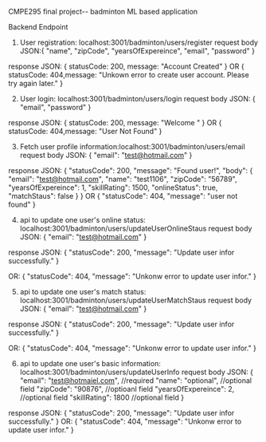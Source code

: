 CMPE295 final project-- badminton ML based application

Backend Endpoint
1. User registration: localhost:3001/badminton/users/register
request body JSON:{
    "name",
    "zipCode",
    "yearsOfExpereince",
    "email",
    "password"
}

response JSON:
{   statusCode: 200, message: "Account Created" }
OR
{
    statusCode: 404,message: "Unkown error to create user account. Please try again later." 
}

2. User login: localhost:3001/badminton/users/login
request body JSON:
{
    "email",
    "password"
}

response JSON:
{
    statusCode: 200, message: "Welcome "
}
OR
{
    statusCode: 404,message: "User Not Found" 
}

3. Fetch user profile information:localhost:3001/badminton/users/email
request body JSON:
{
    "email": "test@hotmail.com"
}

response JSON:
{
  "statusCode": 200,
  "message": "Found user!",
  "body": {
    "email": "test@hotmail.com",
    "name": "test1106",
    "zipCode": "56789",
    "yearsOfExpereince": 1,
    "skillRating": 1500,
    "onlineStatus": true,
    "matchStaus": false
  }
}
OR
{
  "statusCode": 404,
  "message": "user not found"
}

4. api to update one user's online status: localhost:3001/badminton/users/updateUserOnlineStaus
request body JSON:
{
    "email": "test@hotmail.com"
}

response JSON:
{
  "statusCode": 200,
  "message": "Update user infor successfully."
}

OR:
{
  "statusCode": 404,
  "message": "Unkonw error to update user infor."
}

5. api to update one user's match status: localhost:3001/badminton/users/updateUserMatchStaus
request body JSON:
{
    "email": "test@hotmail.com"
}

response JSON:
{
  "statusCode": 200,
  "message": "Update user infor successfully."
}

OR:
{
  "statusCode": 404,
  "message": "Unkonw error to update user infor."
}

6. api to update one user's basic information: localhost:3001/badminton/users/updateUserInfo
request body JSON:
{
  "email": "test@hotmaiel.com", //required
  "name": "optional", //optional field
  "zipCode": "90876", //optioanl field
  "yearsOfExpereince": 2, //optional field
  "skillRating": 1800 //optional field
}

response JSON:
{
  "statusCode": 200,
  "message": "Update user infor successfully."
}
OR:
{
  "statusCode": 404,
  "message": "Unkonw error to update user infor."
}